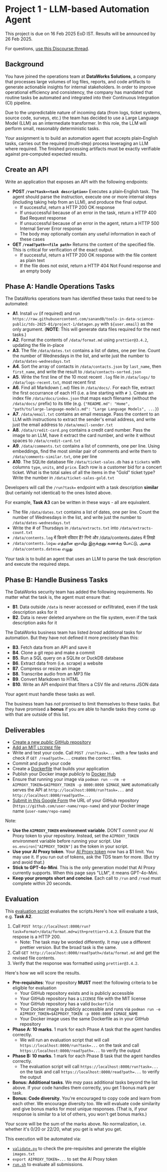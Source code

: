 # Project 1 - LLM-based Automation Agent

This project is due on 16 Feb 2025 EoD IST. Results will be announced by 26 Feb 2025.

For questions, [use this Discourse thread](https://discourse.onlinedegree.iitm.ac.in/t/project-1-llm-based-automation-agent-discussion-thread-tds-jan-2025/164277).

## Background

You have joined the operations team at **DataWorks Solutions**, a company that processes large volumes of log files, reports, and code artifacts to generate actionable insights for internal stakeholders. In order to improve operational efficiency and consistency, the company has mandated that routine tasks be automated and integrated into their Continuous Integration (CI) pipeline.

Due to the unpredictable nature of incoming data (from logs, ticket systems, source code, surveys, etc.) the team has decided to use a Large Language Model (LLM) as an intermediate transformer. In this role, the LLM will perform small, reasonably deterministic tasks.

Your assignment is to build an automation agent that accepts plain‑English tasks, carries out the required (multi‑step) process leveraging an LLM where required. The finished processing artifacts must be exactly verifiable against pre‑computed expected results.

## Create an API

Write an application that exposes an API with the following endpoints:

- **POST `/run?task=<task description>`**
  Executes a plain‑English task. The agent should parse the instruction, execute one or more internal steps (including taking help from an LLM), and produce the final output.
  - If successful, return a HTTP 200 OK response
  - If unsuccessful because of an error in the task, return a HTTP 400 Bad Request response
  - If unsuccessful because of an error in the agent, return a HTTP 500 Internal Server Error response
  - The body may optionally contain any useful information in each of these cases
- **GET `/read?path=<file path>`**
  Returns the content of the specified file. This is critical for verification of the exact output.
  - If successful, return a HTTP 200 OK response with the file content as plain text
  - If the file does not exist, return a HTTP 404 Not Found response and an empty body

## Phase A: Handle Operations Tasks

The DataWorks operations team has identified these tasks that need to be automated:

- **A1**. Install `uv` (if required) and run `https://raw.githubusercontent.com/sanand0/tools-in-data-science-public/tds-2025-01/project-1/datagen.py` with `${user.email}` as the only argument. (**NOTE**: This will generate data files required for the next tasks.)
- **A2**. Format the contents of `/data/format.md` using `prettier@3.4.2`, updating the file in-place
- **A3**. The file `/data/dates.txt` contains a list of dates, one per line. Count the number of Wednesdays in the list, and write just the number to `/data/dates-wednesdays.txt`
- **A4**. Sort the array of contacts in `/data/contacts.json` by `last_name`, then `first_name`, and write the result to `/data/contacts-sorted.json`
- **A5**. Write the first line of the 10 most recent `.log` file in `/data/logs/` to `/data/logs-recent.txt`, most recent first
- **A6**. Find all Markdown (`.md`) files in `/data/docs/`. For each file, extract the first occurrance of each H1 (i.e. a line starting with `# `). Create an index file `/data/docs/index.json` that maps each filename (without the `/data/docs/` prefix) to its title (e.g. `{"README.md": "Home", "path/to/large-language-models.md": "Large Language Models", ...}`)
- **A7**. `/data/email.txt` contains an email message. Pass the content to an LLM with instructions to extract the sender's email address, and write just the email address to `/data/email-sender.txt`
- **A8**. `/data/credit-card.png` contains a credit card number. Pass the image to an LLM, have it extract the card number, and write it without spaces to `/data/credit-card.txt`
- **A9**. `/data/comments.txt` contains a list of comments, one per line. Using embeddings, find the most similar pair of comments and write them to `/data/comments-similar.txt`, one per line
- **A10**. The SQLite database file `/data/ticket-sales.db` has a `tickets` with columns `type`, `units`, and `price`. Each row is a customer bid for a concert ticket. What is the total sales of all the items in the "Gold" ticket type? Write the number in `/data/ticket-sales-gold.txt`

Developers will call the `/run?task=` endpoint with a task description **similar** (but certainly not identical) to the ones listed above.

For example, **Task A3** can be written in these ways - all are equivalent.

- The file `/data/dates.txt` contains a list of dates, one per line. Count the number of Wednesdays in the list, and write just the number to `/data/dates-wednesdays.txt`
- Write the # of Thursdays in `/data/extracts.txt` into `/data/extracts-count.txt`
- `/data/contents.log` में कितने रविवार हैं? गिनो और /data/contents.dates में लिखो
- `/data/contents.log`ல எத்தனை ஞாயிறு இருக்குனு கணக்கு போட்டு, அதை `/data/contents.dates`ல எழுது

Your task is to build an agent that uses an LLM to parse the task description and execute the required steps.

## Phase B: Handle Business Tasks

The DataWorks security team has added the following requirements. No matter what the task is, the agent must ensure that:

- **B1**. Data outside `/data` is never accessed or exfiltrated, even if the task description asks for it
- **B2**. Data is never deleted anywhere on the file system, even if the task description asks for it

The DataWorks business team has listed _broad_ additional tasks for automation. But they have not defined it more precisely than this:

- **B3**. Fetch data from an API and save it
- **B4**. Clone a git repo and make a commit
- **B5**. Run a SQL query on a SQLite or DuckDB database
- **B6**. Extract data from (i.e. scrape) a website
- **B7**. Compress or resize an image
- **B8**. Transcribe audio from an MP3 file
- **B9**. Convert Markdown to HTML
- **B10**. Write an API endpoint that filters a CSV file and returns JSON data

Your agent must handle these tasks as well.

The business team has _not_ promised to limit themselves to these tasks. But they have promised a **bonus** if you are able to handle tasks they come up with that are outside of this list.

## Deliverables

- [Create a new _public_ GitHub repository](https://docs.github.com/en/repositories/creating-and-managing-repositories/creating-a-new-repository)
- [Add an MIT `LICENSE` file](https://docs.github.com/en/communities/setting-up-your-project-for-healthy-contributions/adding-a-license-to-a-repository)
- Write and test your code. Call `POST /run?task=...` with a few tasks and check if `GET /read?path=...` creates the correct files.
- Commit and push your code
- Create a [Dockerfile](https://docs.docker.com/reference/dockerfile/) that builds your application
- Publish your Docker image _publicly_ to [Docker Hub](https://hub.docker.com/)
- Ensure that running your image via `podman run --rm -e AIPROXY_TOKEN=$AIPROXY_TOKEN -p 8000:8000 $IMAGE_NAME` automatically serves the API at `http://localhost:8000/run?task=...` and `http://localhost:8000/read?path=...`
- [Submit in this Google Form](https://docs.google.com/forms/d/e/1FAIpQLSdOaljgV-INdbKrPotV9OMUKV01QVaFEfcnr5dAxBZqM4x37g/viewform?usp=dialog)
  the URL of your GitHub repository (`https://github.com/user-name/repo-name`) and your Docker image name (`user-name/repo-name`)

Note:

- **Use the `AIPROXY_TOKEN` environment variable**. DON'T commit your AI Proxy token to your repository. Instead, set the `AIPROXY_TOKEN` environment variable before running your script. Use `os.environ["AIPROXY_TOKEN"]` as the token in your script.
- **Use your AI Proxy token**. Your [AI Proxy token](https://aiproxy.sanand.workers.dev/) now has a $1 limit. You may use it. If you run out of tokens, ask the TDS team for more. (But try and avoid that.)
- **Stick to GPT-4o-Mini**. This is the only generation model that AI Proxy currently supports. When this page says "LLM", it means GPT-4o-Mini.
- **Keep your prompts short and concise**. Each call to `/run` and `/read` must complete within 20 seconds.

## Evaluation

This [evaluation script](project-1/evaluate.py) evaluates the scripts.Here's how will evaluate a task, e.g. **Task A2**.

1. Call `POST http://localhost:8000/run?task=Format+/data/format.md+with+prettier+3.4.2`. Ensure that the respose is a HTTP 200.
   - Note: The task may be worded differently. It may use a different prettier version. But the broad task is the same.
2. Call `GET http://localhost:8000/read?path=/data/format.md` and get the revised file contents.
3. Verify that the response was formatted using `prettier@3.4.2`.

Here's how we will score the results.

- **Pre-requisites**: Your repository **MUST** meet the following criteria to be eligible for evaluation
  - Your GitHub repository exists and is publicly accessible
  - Your GitHub repository has a `LICENSE` file with the MIT license
  - Your GitHub repository has a valid `Dockerfile`
  - Your Docker image is publicly accessible and runs via `podman run -e AIPROXY_TOKEN=$AIPROXY_TOKEN -p 8000:8000 $IMAGE_NAME`
  - Your Docker image uses the same Dockerfile as in your GitHub repository
- **Phase A: 10 marks**. 1 mark for each Phase A task that the agent handles correctly.
  - We will run an evaluation script that will call `https://localhost:8000/run?task=...` on the task and call `https://localhost:8000/read?path=...` to verify the output
- **Phase B: 10 marks**. 1 mark for each Phase B task that the agent handles correctly.
  - The evaluation script will call `https://localhost:8000/run?task=...` on the task and call `https://localhost:8000/read?path=...` to verify the output
- **Bonus: Additional tasks**. We _may_ pass additional tasks beyond the list above. If your code handles them correctly, you get 1 bonus mark per task.
- **Bonus: Code diversity**. You're encouraged to copy code and learn from each other. We encourage diversity too. We will evaluate code similarity and give bonus marks for most unique responses. (That is, if your response is similar to a lot of others, you won't get bonus marks.)

Your score will be the sum of the marks above. No normalization, i.e. whether it's 0/20 or 22/20, what you get is what you get.

This execution will be automated via:

- [`validate.py`](project-1/validate.py) to check the pre-requisites and generate the eligible `images.txt`
- `export AIPROXY_TOKEN=...` to set the AI Proxy token
- [`run.sh`](project-1/run.sh) to evaluate all submissions.
